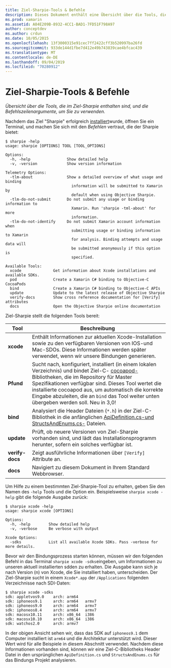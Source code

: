 ```yaml
---
title: Ziel-Sharpie-Tools & Befehle
description: Dieses Dokument enthält eine Übersicht über die Tools, die im Ziel-Sharpie enthalten sind, und die Befehlszeilenargumente, die mit Ihnen verwendet werden.
ms.prod: xamarin
ms.assetid: A84E209B-8932-4CC1-BAD1-7FD51F798A97
author: conceptdev
ms.author: crdun
ms.date: 10/05/2015
ms.openlocfilehash: 13f3000315e91cec7ff2422cff3b520997ba26fd
ms.sourcegitcommit: 933de144d1fbe7d412e49b743839cae4bfcac439
ms.translationtype: MT
ms.contentlocale: de-DE
ms.lasthandoff: 09/04/2019
ms.locfileid: "70280912"
---
```

# <a name="objective-sharpie-tools--commands"></a>Ziel-Sharpie-Tools & Befehle

_Übersicht über die Tools, die im Ziel-Sharpie enthalten sind, und die Befehlszeilenargumente, um Sie zu verwenden._

Nachdem das Ziel "Sharpie" erfolgreich [installiert](~/cross-platform/macios/binding/objective-sharpie/get-started.md)wurde, öffnen Sie ein Terminal, und machen Sie sich mit den *Befehlen* vertraut, die der Sharpie bietet:

```
$ sharpie -help
usage: sharpie [OPTIONS] TOOL [TOOL_OPTIONS]

Options:
  -h, -help                Show detailed help
  -v, -version             Show version information

Telemetry Options:
  -tlm-about               Show a detailed overview of what usage and binding
                             information will be submitted to Xamarin by
                             default when using Objective Sharpie.
  -tlm-do-not-submit       Do not submit any usage or binding information to
                             Xamarin. Run 'sharpie -tml-about' for more
                             information.
  -tlm-do-not-identify     Do not submit Xamarin account information when
                             submitting usage or binding information to Xamarin
                             for analysis. Binding attempts and usage data will
                             be submitted anonymously if this option is
                             specified.

Available Tools:
  xcode              Get information about Xcode installations and available SDKs.
  pod                Create a Xamarin C# binding to Objective-C CocoaPods
  bind               Create a Xamarin C# binding to Objective-C APIs
  update             Update to the latest release of Objective Sharpie
  verify-docs        Show cross reference documentation for [Verify] attributes
  docs               Open the Objective Sharpie online documentation
```

Ziel-Sharpie stellt die folgenden Tools bereit:

|Tool|Beschreibung|
|--- |--- |
|**xcode**|Enthält Informationen zur aktuellen Xcode-Installation sowie zu den verfügbaren Versionen von IOS-und Mac-SDOs. Diese Informationen werden später verwendet, wenn wir unsere Bindungen generieren.|
|**Pfund**|Sucht nach, konfiguriert, installiert (in einem lokalen Verzeichnis) und bindet Ziel-C- [cocoapod-](https://cocoapods.org/) Bibliotheken, die im Repository für Master Spezifikationen verfügbar sind. Dieses Tool wertet die installierte cocoapod aus, um automatisch die korrekte Eingabe abzuleiten, die an `bind` das Tool weiter unten übergeben werden soll. Neu in 3,0!|
|**bind**|Analysiert die Header Dateien (`*.h`) in der Ziel-C-Bibliothek in die anfänglichen [ApiDefinition.cs-und StructsAndEnums.cs-](~/cross-platform/macios/binding/objective-sharpie/platform/apidefinitions-structsandenums.md) Dateien.|
|**update**|Prüft, ob neuere Versionen von Ziel-Sharpie vorhanden sind, und lädt das Installationsprogramm herunter, sofern ein solches verfügbar ist.|
|**verify-docs**|Zeigt ausführliche Informationen über `[Verify]` Attribute an.|
|**docs**|Navigiert zu diesem Dokument in Ihrem Standard Webbrowser.|

Um Hilfe zu einem bestimmten Ziel-Sharpie-Tool zu erhalten, geben Sie den Namen des `-help` Tools und die Option ein. Beispielsweise `sharpie xcode -help` gibt die folgende Ausgabe zurück:

```
$ sharpie xcode -help
usage: sharpie xcode [OPTIONS]

Options:
  -h, -help        Show detailed help
  -v, -verbose     Be verbose with output

Xcode Options:
  -sdks            List all available Xcode SDKs. Pass -verbose for more details.
```

Bevor wir den Bindungsprozess starten können, müssen wir den folgenden Befehl in das Terminal `sharpie xcode -sdks`eingeben, um Informationen zu unseren aktuell installierten sdden zu erhalten. Die Ausgabe kann sich je nach Version (n) von Xcode, die Sie installiert haben, unterscheiden. Der Ziel-Sharpie sucht in einem `Xcode*.app` der `/Applications` folgenden Verzeichnisse nach SDI-Daten:

```
$ sharpie xcode -sdks
sdk: appletvos9.0    arch: arm64
sdk: iphoneos9.1     arch: arm64   armv7
sdk: iphoneos9.0     arch: arm64   armv7
sdk: iphoneos8.4     arch: arm64   armv7
sdk: macosx10.11     arch: x86_64  i386
sdk: macosx10.10     arch: x86_64  i386
sdk: watchos2.0      arch: armv7
```

In der obigen Ansicht sehen wir, dass das SDK auf `iphoneos9.1` dem Computer installiert ist `arm64` und die Architektur unterstützt wird. Dieser Wert wird für alle Beispiele in diesem Abschnitt verwendet. Nachdem diese Informationen vorhanden sind, können wir eine Ziel-C-Bibliotheks Header Datei in den ursprünglichen `ApiDefinition.cs` und `StructsAndEnums.cs` für das Bindungs Projekt analysieren.
